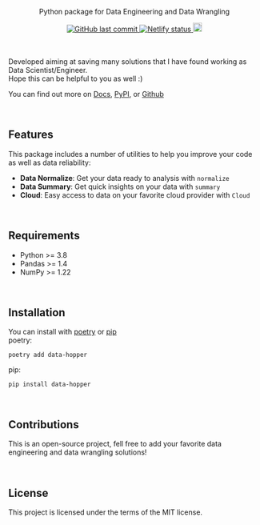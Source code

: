 <p align="center">
  Python package for Data Engineering and Data Wrangling
</p>
<p align="center">
<a href="https://data-hopper.netlify.app/">
    <img alt="GitHub last commit" src="https://img.shields.io/github/last-commit/tomasoak/data_hopper">
    <img src="https://api.netlify.com/api/v1/badges/ec8a8e7a-e928-4711-9272-7206f2163125/deploy-status" alt="Netlify status">
</a>
  <a href="https://badge.fury.io/py/data-hopper"><img src="https://badge.fury.io/py/data-hopper.svg" alt="PyPI version" height="18"></a>
</p>
<br>


<br>
Developed aiming at saving many solutions that I have found working as Data Scientist/Engineer.
<br>
Hope this can be helpful to you as well :)

You can find out more on [Docs](https://data-hopper.netlify.app/), [PyPI](https://pypi.org/project/data-hopper/), or [Github](https://github.com/tomasoak/datahopper)

<br>

## Features

This package includes a number of utilities to help you improve your code as well as data reliability:

* **Data Normalize**: Get your data ready to analysis with `normalize`
* **Data Summary**: Get quick insights on your data with `summary`
* **Cloud**: Easy access to data on your favorite cloud provider with `Cloud`

<br>


## Requirements
  - Python >= 3.8
  - Pandas >= 1.4
  - NumPy >= 1.22

<br>

## Installation
You can install with [poetry](https://python-poetry.org/docs/) or [pip](https://pypi.org/project/pip/)
<br>
poetry:
```console
poetry add data-hopper
```
pip:
```console
pip install data-hopper
```

<br>

## Contributions
This is an open-source project, fell free to add your favorite data engineering and data wrangling solutions!

<br>

## License
This project is licensed under the terms of the MIT license.

